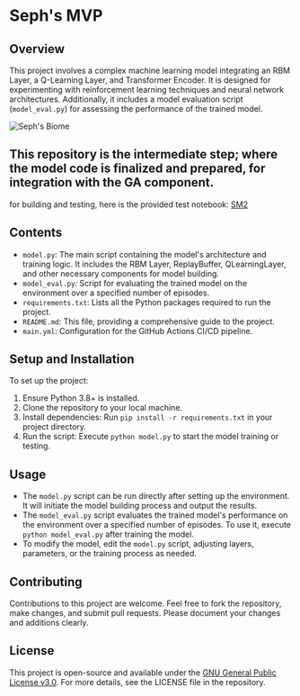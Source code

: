 # Seph's MVP

## Overview
This project involves a complex machine learning model integrating an RBM Layer, a Q-Learning Layer, and Transformer Encoder. It is designed for experimenting with reinforcement learning techniques and neural network architectures. Additionally, it includes a model evaluation script (`model_eval.py`) for assessing the performance of the trained model.

![Seph's Biome](https://github.com/LoQiseaking69/SephsBIOME/blob/master/Docs/Misc/IMG_7130.png)

## This repository is the intermediate step; where the model code is finalized and prepared, for integration with the GA component.

for building and testing, here is the provided test notebook: [SM2](https://github.com/LoQiseaking69/SM2)

## Contents
- `model.py`: The main script containing the model's architecture and training logic. It includes the RBM Layer, ReplayBuffer, QLearningLayer, and other necessary components for model building.
- `model_eval.py`: Script for evaluating the trained model on the environment over a specified number of episodes.
- `requirements.txt`: Lists all the Python packages required to run the project.
- `README.md`: This file, providing a comprehensive guide to the project.
- `main.yml`: Configuration for the GitHub Actions CI/CD pipeline.

## Setup and Installation
To set up the project:
1. Ensure Python 3.8+ is installed.
2. Clone the repository to your local machine.
3. Install dependencies: Run `pip install -r requirements.txt` in your project directory.
4. Run the script: Execute `python model.py` to start the model training or testing.

## Usage
- The `model.py` script can be run directly after setting up the environment. It will initiate the model building process and output the results.
- The `model_eval.py` script evaluates the trained model's performance on the environment over a specified number of episodes. To use it, execute `python model_eval.py` after training the model.
- To modify the model, edit the `model.py` script, adjusting layers, parameters, or the training process as needed.

## Contributing
Contributions to this project are welcome. Feel free to fork the repository, make changes, and submit pull requests. Please document your changes and additions clearly.

## License
This project is open-source and available under the [GNU General Public License v3.0](https://www.gnu.org/licenses/gpl-3.0.html). For more details, see the LICENSE file in the repository.
